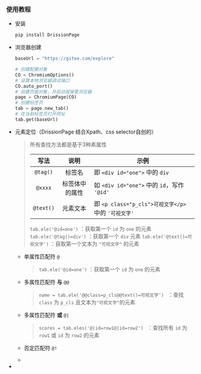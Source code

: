 ### 使用教程

* 安装

  ```js
  pip install DrissionPage

* 浏览器创建

  ```python
  baseUrl = "https://gitee.com/explore"
  
  # 创建配置对象
  CO = ChromiumOptions()
  # 设置本地浏览器调试端口
  CO.auto_port()
  # 创建页面对象，并启动或接管浏览器
  page = ChromiumPage(CO)
  # 创建标签页
  tab = page.new_tab()
  # 在当前标签页打开网址
  tab.get(baseUrl)
  ```

* 元素定位（DrissionPage 结合Xpath、css selector自创的）

  > 所有查找方法都是基于3种素属性
  >
  > |   写法    |      说明      | 示例                                                 |
  > | :-------: | :------------: | ---------------------------------------------------- |
  > | `@tag()`  |     标签名     | 即 `<div id="one">` 中的 `div`                       |
  > |  `@xxxx`  | 标签体中的属性 | 如 `<div id="one">` 中的 `id`，写作 `'@id'`          |
  > | `@text()` |    元素文本    | 即 `<p class="p_cls">可视文字</p>` 中的 `'可视文字'` |
  >
  > `tab.ele('@id=one')`  ：获取第一个 `id` 为 `one` 的元素
  > `tab.ele('@tag()=div')`  ：获取第一个 `div` 元素
  > `tab.ele('@text()=可视文字')`  ：获取第一个文本为 `"可视文字"` 的元素

  * 单属性匹配符 `@`

    > `tab.ele('@id=one')`  ：获取第一个 `id` 为 `one` 的元素

  * 多属性匹配符 **与**  `@@`

    > `name = tab.ele('@@class=p_cls@@text()=可视文字') ` ：查找 `class` 为 `p_cls` 且文本为`"可视文字"`的元素

  * 多属性匹配符 **或**  `@| `

    >`scores = tab.eles('@|id=row1@|id=row2') ` ：查找所有 `id` 为 `row1` 或 `id` 为 `row2` 的元素

  * 否定匹配符 `@!`

    >

  * 

* 


